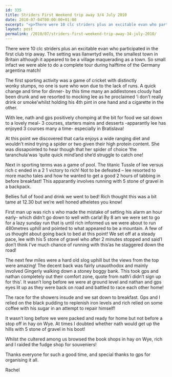 ```yaml
---
id: 335
title: Striders First Weekend trip away 3/4 July 2010
date: 2010-07-04T00:00:00+01:00
excerpt: "<p>There were 10 clc striders plus an excitable evan who participated in the first club trip away. The setting was llanwrtyd wells, the smallest town in Britain although it appeared to be a village maquerading as a town. So small infact we were able to do a complete tour during halftime of the Germany argentina match!</p><p>The first sporting activity was a game of cricket with distinctly wonky stumps, no one is sure who won due to the lack of runs. A quick change and time for dinner- by this time many an addlestones cloudy had been drunk and we resorted to mocking lee as he proclaimed 'i don't really drink or smoke'whilst holding his 4th pint in one hand and a cigarette in the other.</p><p>With lee, nath and gps positively chomping at the bit for food we sat down to a lovely meal- 3 courses, starters mains and desserts -apparantly lee has enjoyed 3 courses many a time- especially in Bratislava!</p><p>At this point we discovered that carla enjoys a wide ranging diet and wouldn't mind trying a spider or two given their high protein content. She was dissapointed to hear though that her spider of choice 'the taranchula'was 'quite quick mind'and she'd struggle to catch one!</p><p>Next in sporting terms was a game of pool. The titanic Tussle of lee versus rich c ended in a 2 1 victory to rich! Not to be defeated - lee resorted to more macho tales and how he wanted to get a good 2 hours of tabbing in before breakfast! This apparantly involves running with 5 stone of gravel in a backpack.</p><p>Bellies full of food and drink we went to bed! Rich thought this was a bit tame at 12.30 but we're well honed atheletes you know!</p><p>First man up was rich s who made the mistake of setting his alarm an hour early- which didn't go down to well with carla! By 8 am we were set to go for a lazy sunday run that is until rich informed us we were about to run 480metres uphill and pointed to what appeared to be a mountain. A few of us thought about going back to bed at this point! We set off at a steady pace, lee with his 5 stone of gravel who after 2 minutes stopped and said'I don't think I've much chance of running with this'as he staggered down the road!</p><p>The next few miles were a hard old slog uphill but the views from the top were amazing! The decent back was fairly unauothodox and mainly involved Gingerly walking down a stoney boggy bank. This took gps and nathan completely out their comfort zone, quote from nath'i didn't sign up for this'. It wasn't long before we were at ground level and nathan and gps eyes lit up as they were back on road and battled to race each other home!</p><p>The race for the showers insude and we sat down to breakfast. Gps and I relied on the black pudding to replenish iron levels and rich relied on some coffee with his sugar in an attempt to repair himself!</p><p>It wasn't long before we were packed and ready for home but not before a stop off in hay on Wye. At times I doubted whether nath would get up the hills with 5 stone of gravel in his boot!</p><p>Whilst the cultered among us browsed the book shops in hay on Wye, rich and I raided the fudge shop for souveniers!</p><p>Thanks everyone for such a good time, and special thanks to gps for organising it all.</p><p>Rachel</p>"
layout: post
permalink: /2010/07/striders-first-weekend-trip-away-34-july-2010/
---
```

</p> 

There were 10 clc striders plus an excitable evan who participated in the first club trip away. The setting was llanwrtyd wells, the smallest town in Britain although it appeared to be a village maquerading as a town. So small infact we were able to do a complete tour during halftime of the Germany argentina match!

The first sporting activity was a game of cricket with distinctly  
wonky stumps, no one is sure who won due to the lack of runs. A quick change and time for dinner- by this time many an addlestones cloudy had been drunk and we resorted to mocking lee as he proclaimed &#8216;i don&#8217;t really drink or smoke&#8217;whilst holding his 4th pint in one hand and a cigarette in the other.

With lee, nath and gps positively chomping at the bit for food we sat down to a lovely meal- 3 courses, starters mains and desserts -apparantly lee has enjoyed 3 courses many a time- especially in Bratislava!

At this point we discovered that carla enjoys a wide ranging diet and wouldn&#8217;t mind trying a spider or two given their high protein content. She was dissapointed to hear though that her spider of choice &#8216;the taranchula&#8217;was &#8216;quite quick mind&#8217;and she&#8217;d struggle to catch one!

Next in sporting terms was a game of pool. The titanic Tussle of lee versus rich c ended in a 2 1 victory to rich! Not to be defeated &#8211; lee resorted to more macho tales and how he wanted to get a good 2 hours of tabbing in before breakfast! This apparantly involves running with 5 stone of gravel in a backpack.

Bellies full of food and drink we went to bed! Rich thought this was a bit tame at 12.30 but we&#8217;re well honed atheletes you know!

First man up was rich s who made the mistake of setting his alarm an hour early- which didn&#8217;t go down to well with carla! By 8 am we were set to go for a lazy sunday run that is until rich informed us we were about to run 480metres uphill and pointed to what appeared to be a mountain. A few of us thought about going back to bed at this point! We set off at a steady pace, lee with his 5 stone of gravel who after 2 minutes stopped and said&#8217;I don&#8217;t think I&#8217;ve much chance of running with this&#8217;as he staggered down the road!

The next few miles were a hard old slog uphill but the views from the top were amazing! The decent back was fairly unauothodox and mainly involved Gingerly walking down a stoney boggy bank. This took gps and nathan completely out their comfort zone, quote from nath&#8217;i didn&#8217;t sign up for this&#8217;. It wasn&#8217;t long before we were at ground level and nathan and gps eyes lit up as they were back on road and battled to race each other home!

The race for the showers insude and we sat down to breakfast. Gps and I relied on the black pudding to replenish iron levels and rich relied on some coffee with his sugar in an attempt to repair himself!

It wasn&#8217;t long before we were packed and ready for home but not before a stop off in hay on Wye. At times I doubted whether nath would get up the hills with 5 stone of gravel in his boot!

Whilst the cultered among us browsed the book shops in hay on Wye, rich and I raided the fudge shop for souveniers!

Thanks everyone for such a good time, and special thanks to gps for organising it all.

Rachel